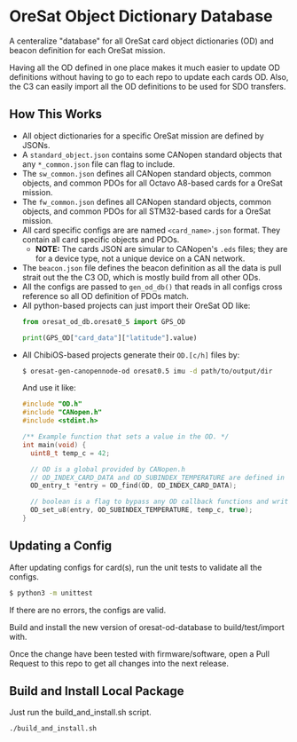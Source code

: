 # OreSat Object Dictionary Database

A centeralize "database" for all OreSat card object dictionaries (OD) and
beacon definition for each OreSat mission.

Having all the OD defined in one place makes it much easier to update
OD definitions without having to go to each repo to update each cards OD.
Also, the C3 can easily import all the OD definitions to be used for SDO
transfers.

## How This Works

- All object dictionaries for a specific OreSat mission are defined by JSONs.
- A `standard_object.json` contains some CANopen standard objects that any
  `*_common.json` file can flag to include.
- The `sw_common.json` defines all CANopen standard objects, common objects,
  and common PDOs for all Octavo A8-based cards for a OreSat mission.
- The `fw_common.json` defines all CANopen standard objects, common objects,
  and common PDOs for all STM32-based cards for a OreSat mission.
- All card specific configs are are named `<card_name>.json` format.
  They contain all card specific objects and PDOs.
  - **NOTE:** The cards JSON are simular to CANopen's `.eds` files; they are for
    a device type, not a unique device on a CAN network.
- The `beacon.json` file defines the beacon definition as all the data is pull
  strait out the the C3 OD, which is mostly build from all other ODs.
- All the configs are passed to `gen_od_db()` that reads in all configs
  cross reference so all OD definition of PDOs match.
- All python-based projects can just import their OreSat OD like:
  ```python
  from oresat_od_db.oresat0_5 import GPS_OD

  print(GPS_OD["card_data"]["latitude"].value)
  ```
- All ChibiOS-based projects generate their `OD.[c/h]` files by:
  ```bash
  $ oresat-gen-canopennode-od oresat0.5 imu -d path/to/output/dir
  ```
  And use it like:
  ```c
  #include "OD.h"
  #include "CANopen.h"
  #include <stdint.h>

  /** Example function that sets a value in the OD. */
  int main(void) {
    uint8_t temp_c = 42;

    // OD is a global provided by CANopen.h
    // OD_INDEX_CARD_DATA and OD_SUBINDEX_TEMPERATURE are defined in OD.h
    OD_entry_t *entry = OD_find(OD, OD_INDEX_CARD_DATA);

    // boolean is a flag to bypass any OD callback functions and write strait to the OD
    OD_set_u8(entry, OD_SUBINDEX_TEMPERATURE, temp_c, true);
  }
  ```

## Updating a Config

After updating configs for card(s), run the unit tests to validate all the configs.

```bash
$ python3 -m unittest
```

If there are no errors, the configs are valid.

Build and install the new version of oresat-od-database to build/test/import with.

Once the change have been tested with firmware/software, open a Pull
Request to this repo to get all changes into the next release.

## Build and Install Local Package

Just run the build_and_install.sh script.

```bash
./build_and_install.sh
```
